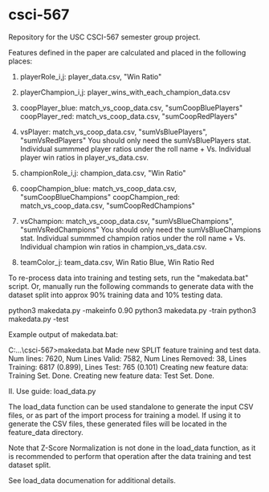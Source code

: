 # csci-567
Repository for the USC CSCI-567 semester group project.

Features defined in the paper are calculated and placed in the following places:


1. playerRole_i,j: player_data.csv, "Win Ratio"

2. playerChampion_i,j: player_wins_with_each_champion_data.csv

3. coopPlayer_blue: match_vs_coop_data.csv, "sumCoopBluePlayers"
   coopPlayer_red: match_vs_coop_data.csv, "sumCoopRedPlayers"

4. vsPlayer: match_vs_coop_data.csv, "sumVsBluePlayers", "sumVsRedPlayers"
    You should only need the sumVsBluePlayers stat.
    Individual summmed player ratios under the roll name + Vs.
    Individual player win ratios in player_vs_data.csv.

5. championRole_i,j: champion_data.csv, "Win Ratio"

6. coopChampion_blue: match_vs_coop_data.csv, "sumCoopBlueChampions"
   coopChampion_red: match_vs_coop_data.csv, "sumCoopRedChampions"

7. vsChampion: match_vs_coop_data.csv, "sumVsBlueChampions", "sumVsRedChampions"
    You should only need the sumVsBlueChampions stat.
    Individual summmed champion ratios under the roll name + Vs.
    Individual champion win ratios in champion_vs_data.csv.

8. teamColor_j: team_data.csv, Win Ratio Blue, Win Ratio Red


To re-process data into training and testing sets, run the "makedata.bat" script. Or, manually run the following commands to generate data with the dataset split into approx 90% training data and 10% testing data.

python3 makedata.py -makeinfo 0.90
python3 makedata.py -train
python3 makedata.py -test


Example output of makedata.bat:

C:\...\csci-567>makedata.bat
Made new SPLIT feature training and test data.
Num lines: 7620, Num Lines Valid: 7582, Num Lines Removed: 38, Lines Training: 6817 (0.899), Lines Test: 765 (0.101)
Creating new feature data: Training Set.
Done.
Creating new feature data: Test Set.
Done.


II. Use guide: load_data.py

The load_data function can be used standalone to generate the input CSV files, or as part of the import process for training a model. If using it to generate the CSV files, these generated files will be located in the feature_data directory. 

Note that Z-Score Normalization is not done in the load_data function, as it is recommended to perform that operation after the data training and test dataset split.

See load_data documenation for additional details.